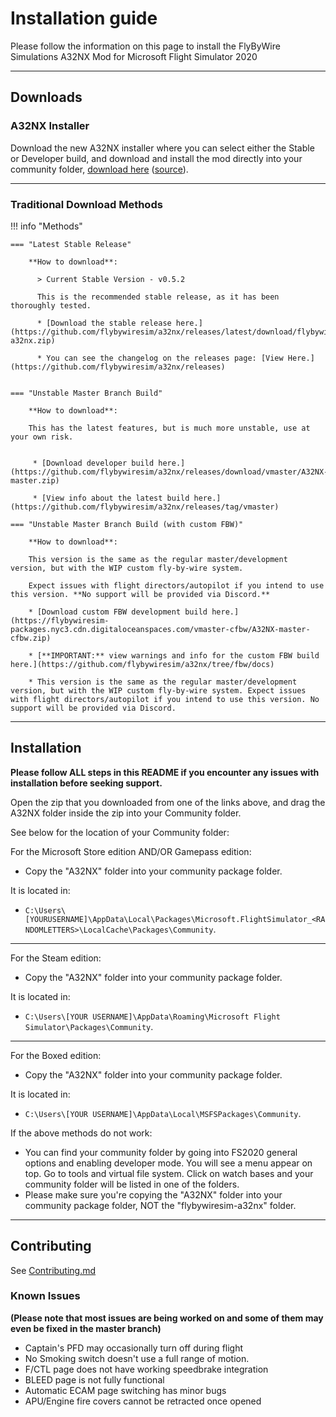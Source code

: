 # Installation guide

Please follow the information on this page to install the FlyByWire Simulations A32NX Mod for Microsoft Flight Simulator 2020

---

## Downloads

### A32NX Installer

Download the new A32NX installer where you can select either the Stable or Developer build, and download and install the mod directly into your community folder, [download here](https://github.com/Externoak/A32NX-installer/releases/latest/download/A32NX_Downloader.zip) ([source](https://github.com/Externoak/A32NX-installer/)).

---

### Traditional Download Methods

!!! info "Methods"

    === "Latest Stable Release"

        **How to download**:

          > Current Stable Version - v0.5.2

          This is the recommended stable release, as it has been thoroughly tested.

          * [Download the stable release here.](https://github.com/flybywiresim/a32nx/releases/latest/download/flybywiresim-a32nx.zip)
          
          * You can see the changelog on the releases page: [View Here.](https://github.com/flybywiresim/a32nx/releases)


    === "Unstable Master Branch Build"

        **How to download**:

        This has the latest features, but is much more unstable, use at your own risk.


         * [Download developer build here.](https://github.com/flybywiresim/a32nx/releases/download/vmaster/A32NX-master.zip)

         * [View info about the latest build here.](https://github.com/flybywiresim/a32nx/releases/tag/vmaster)

    === "Unstable Master Branch Build (with custom FBW)"

        **How to download**:

        This version is the same as the regular master/development version, but with the WIP custom fly-by-wire system.
        
        Expect issues with flight directors/autopilot if you intend to use this version. **No support will be provided via Discord.**

        * [Download custom FBW development build here.](https://flybywiresim-packages.nyc3.cdn.digitaloceanspaces.com/vmaster-cfbw/A32NX-master-cfbw.zip)

        * [**IMPORTANT:** view warnings and info for the custom FBW build here.](https://github.com/flybywiresim/a32nx/tree/fbw/docs)
        
        * This version is the same as the regular master/development version, but with the WIP custom fly-by-wire system. Expect issues with flight directors/autopilot if you intend to use this version. No support will be provided via Discord.



---
## Installation

**Please follow ALL steps in this README if you encounter any issues with installation before seeking support.**

Open the zip that you downloaded from one of the links above, and drag the A32NX folder inside the zip into your Community folder.

See below for the location of your Community folder:

For the Microsoft Store edition AND/OR Gamepass edition:

- Copy the "A32NX" folder into your community package folder.

It is located in:

* `C:\Users\[YOURUSERNAME]\AppData\Local\Packages\Microsoft.FlightSimulator_<RANDOMLETTERS>\LocalCache\Packages\Community`.

---

For the Steam edition:

- Copy the "A32NX" folder into your community package folder.

It is located in:

* `C:\Users\[YOUR USERNAME]\AppData\Roaming\Microsoft Flight Simulator\Packages\Community`.

---

For the Boxed edition:

- Copy the "A32NX" folder into your community package folder.

It is located in:

* `C:\Users\[YOUR USERNAME]\AppData\Local\MSFSPackages\Community`.


If the above methods do not work:
- You can find your community folder by going into FS2020 general options and enabling developer mode. You will see a menu appear on top. Go to tools and virtual file system. Click on watch bases and your community folder will be listed in one of the folders.
- Please make sure you're copying the "A32NX" folder into your community package folder, NOT the "flybywiresim-a32nx" folder.

***

## Contributing

See [Contributing.md](.github/Contributing.md)

### Known Issues

**(Please note that most issues are being worked on and some of them may even be fixed in the master branch)**

- Captain's PFD may occasionally turn off during flight
- No Smoking switch doesn't use a full range of motion.
- F/CTL page does not have working speedbrake integration
- BLEED page is not fully functional
- Automatic ECAM page switching has minor bugs
- APU/Engine fire covers cannot be retracted once opened
